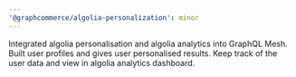 ```yaml
---
'@graphcommerce/algolia-personalization': minor
---
```


Integrated algolia personalisation and algolia analytics into GraphQL Mesh. Built user profiles and gives user personalised results. Keep track of the user data and view in algolia analytics dashboard.
